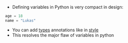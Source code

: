 
- Defining variables in Python is very compact in design:
```python
age = 18
name = "Lukas"
```

- You can add [types](computer-science/docs/python/types.md) annotations like in [style](computer-science/docs/python/style.md)
- This resolves the major flaw of variables in python 

```python

```